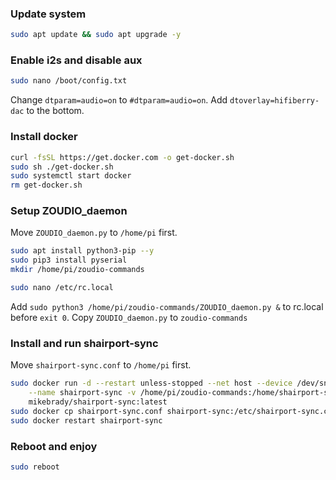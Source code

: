 ### Update system

```bash
sudo apt update && sudo apt upgrade -y
```

### Enable i2s and disable aux

```bash
sudo nano /boot/config.txt
```

Change `dtparam=audio=on` to `#dtparam=audio=on`.
Add `dtoverlay=hifiberry-dac` to the bottom.

### Install docker

```bash
curl -fsSL https://get.docker.com -o get-docker.sh
sudo sh ./get-docker.sh
sudo systemctl start docker
rm get-docker.sh
```

### Setup ZOUDIO_daemon

Move `ZOUDIO_daemon.py` to `/home/pi` first.

```bash
sudo apt install python3-pip --y
sudo pip3 install pyserial
mkdir /home/pi/zoudio-commands

sudo nano /etc/rc.local
```

Add `sudo python3 /home/pi/zoudio-commands/ZOUDIO_daemon.py &`  to rc.local before `exit 0`.
Copy `ZOUDIO_daemon.py` to `zoudio-commands`

### Install and run shairport-sync

Move `shairport-sync.conf` to `/home/pi` first.

```bash
sudo docker run -d --restart unless-stopped --net host --device /dev/snd \
    --name shairport-sync -v /home/pi/zoudio-commands:/home/shairport-sync/zoudio-commands:Z \
    mikebrady/shairport-sync:latest
sudo docker cp shairport-sync.conf shairport-sync:/etc/shairport-sync.conf
sudo docker restart shairport-sync
```

### Reboot and enjoy

```bash
sudo reboot
```
